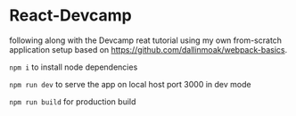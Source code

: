 # React-Devcamp 

following along with the Devcamp reat tutorial using my own from-scratch application setup based on https://github.com/dallinmoak/webpack-basics. 

`npm i` to install node dependencies

`npm run dev` to serve the app on local host port 3000 in dev mode

`npm run build` for production build
